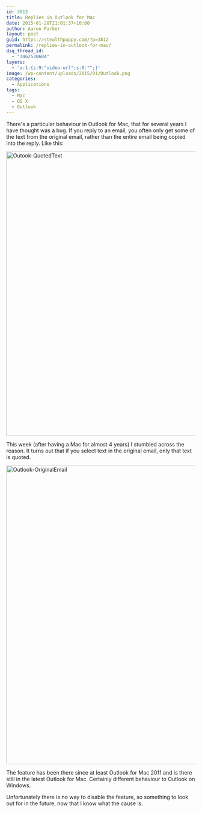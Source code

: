 ```yaml
---
id: 3812
title: Replies in Outlook for Mac
date: 2015-01-28T21:01:37+10:00
author: Aaron Parker
layout: post
guid: https://stealthpuppy.com/?p=3812
permalink: /replies-in-outlook-for-mac/
dsq_thread_id:
  - "3462530604"
layers:
  - 'a:1:{s:9:"video-url";s:0:"";}'
image: /wp-content/uploads/2015/01/Outlook.png
categories:
  - Applications
tags:
  - Mac
  - OS X
  - Outlook
---
```

There's a particular behaviour in Outlook for Mac, that for several years I have thought was a bug. If you reply to an email, you often only get some of the text from the original email, rather than the entire email being copied into the reply. Like this:

<img class="alignnone size-full wp-image-3814" src="https://stealthpuppy.com/wp-content/uploads/2015/01/Outook-QuotedText.png" alt="Outook-QuotedText" width="1020" height="757" srcset="https://stealthpuppy.com/wp-content/uploads/2015/01/Outook-QuotedText.png 1020w, https://stealthpuppy.com/wp-content/uploads/2015/01/Outook-QuotedText-150x111.png 150w, https://stealthpuppy.com/wp-content/uploads/2015/01/Outook-QuotedText-300x223.png 300w, https://stealthpuppy.com/wp-content/uploads/2015/01/Outook-QuotedText-624x463.png 624w" sizes="(max-width: 1020px) 100vw, 1020px" /> 

This week (after having a Mac for almost 4 years) I stumbled across the reason. It turns out that if you select text in the original email, only that text is quoted.

<img class="alignnone size-full wp-image-3813" src="https://stealthpuppy.com/wp-content/uploads/2015/01/Outlook-OriginalEmail.png" alt="Outlook-OriginalEmail" width="1090" height="795" srcset="https://stealthpuppy.com/wp-content/uploads/2015/01/Outlook-OriginalEmail.png 1090w, https://stealthpuppy.com/wp-content/uploads/2015/01/Outlook-OriginalEmail-150x109.png 150w, https://stealthpuppy.com/wp-content/uploads/2015/01/Outlook-OriginalEmail-300x219.png 300w, https://stealthpuppy.com/wp-content/uploads/2015/01/Outlook-OriginalEmail-1024x747.png 1024w, https://stealthpuppy.com/wp-content/uploads/2015/01/Outlook-OriginalEmail-624x455.png 624w" sizes="(max-width: 1090px) 100vw, 1090px" /> 

The feature has been there since at least Outlook for Mac 2011 and is there still in the latest Outlook for Mac. Certainly different behaviour to Outlook on Windows.

Unfortunately there is no way to disable the feature, so something to look out for in the future, now that I know what the cause is.